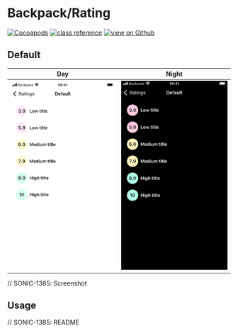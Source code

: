 # Backpack/Rating

[![Cocoapods](https://img.shields.io/cocoapods/v/Backpack.svg?style=flat)](https://cocoapods.org/pods/Backpack)
[![class reference](https://img.shields.io/badge/Class%20reference-iOS-blue)](https://backpack.github.io/ios/versions/latest/uikit/Classes/BPKRating.html)
[![view on Github](https://img.shields.io/badge/Source%20code-GitHub-lightgrey)](https://github.com/Skyscanner/backpack-ios/tree/main/Backpack/Rating)

## Default

| Day | Night |
| --- | --- |
| <img src="https://raw.githubusercontent.com/Skyscanner/backpack-ios/main/screenshots/iPhone%208-rating___default_lm.png" alt="" width="375" /> |<img src="https://raw.githubusercontent.com/Skyscanner/backpack-ios/main/screenshots/iPhone%208-rating___default_dm.png" alt="" width="375" /> |

// SONIC-1385: Screenshot

## Usage

// SONIC-1385: README